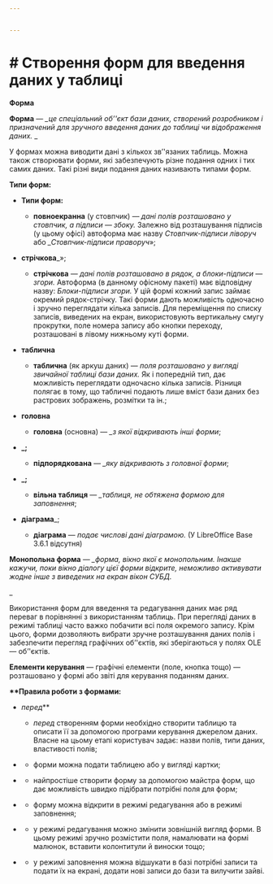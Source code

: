```yaml
---


---
```


<h1 id="створення-форм-для-введення-даних-у-таблиці"># Створення форм для введення даних у таблиці</h1>
<p><strong>Форма</strong>

**Форма**  —  <em>_це спеціальний об’'єкт бази даних, створений розробником і призначений для зручного введення даних до таблиці чи відображення даних.</em>  _  

У формах можна виводити дані з кількох зв’'язаних таблиць. Можна також створювати форми, які забезпечують різне подання одних і тих самих даних. Такі різні види подання даних називають типами форм.</p>
<p><strong>Типи форм:</strong></p>
<ul>
<li>
<p><strong>

**Типи форм:**

-   **повноекранна</strong>**  (у стовпчик) —  <em>_дані полів розташовано у стовпчик, а підписи — збоку.</em>_  Залежно від розташування підписів (у цьому офісі) автоформа має назву  <em>_Стовпчик-підписи ліворуч</em>_  або  <em>_Стовпчик-підписи праворуч</em>»;</p>
</li>
<li>
<p><strong>стрічкова</strong>_»;
    
-   **стрічкова**  —  <em>_дані полів розташовано в рядок, а блоки-підписи — згори.</em>_  Автоформа (в данному офісному пакеті) має відповідну назву:  <em>_Блоки-підписи згори.</em>_  У цій формі кожний запис займає окремий рядок-стрічку. Такі форми дають можливість одночасно і зручно переглядати кілька записів. Для переміщення по списку записів, виведених на екран, використовують вертикальну смугу прокрутки, поле номера запису або кнопки переходу, розташовані в лівому нижньому куті форми.</p>
</li>
<li>
<p><strong>таблична</strong>
    
-   **таблична**  (як аркуш даних) —  <em>_поля розташовано у вигляді звичайної таблиці бази даних.</em>_  Як і попередній тип, дає можливість переглядати одночасно кілька записів. Різниця полягає в тому, що табличні подають лише вміст бази даних без растрових зображень, розмітки та ін.;</p>
</li>
<li>
<p><strong>головна</strong>
    
-   **головна**  (основна) —  <em>_з якої відкривають інші форми</em>;</p>
</li>
<li>
<p><strong>_;
    
-   **підпорядкована</strong>**  —  <em>_яку відкривають з головної форми</em>;</p>
</li>
<li>
<p><strong>_;
    
-   **вільна таблиця</strong>**  —  <em>_таблиця, не обтяжена формою для заповнення</em>;</p>
</li>
<li>
<p><strong>діаграма</strong>_;
    
-   **діаграма**  —  <em>_подає числові дані діаграмою.</em>_  (У LibreOffice Base 3.6.1 відсутня)</p>
</li>
</ul>
<p><strong>
    

**Монопольна форма</strong>**  —  <em>_форма, вікно якої є монопольним. Інакше кажучи, поки вікно діалогу цієї форми відкрите, неможливо активувати жодне інше з виведених на екран вікон СУБД.</em></p>
<p>_  
  
Використання форм для введення та редагування даних має ряд переваг в порівнянні з використанням таблиць. При перегляді даних в режимі таблиці часто важко побачити всі поля окремого запису. Крім цього, форми дозволяють вибрати зручне розташування даних полів і забезпечити перегляд графічних об’'єктів, які зберігаються у полях OLE — об’'єктів.</p>
<p><strong>  
  
**Елементи керування</strong>**  — графічні елементи (поле, кнопка тощо) — розташовано у формі або звіті для керування поданням даних.</p>
<p><strong>  
  
**Правила роботи з формами:</strong></p>
<ul>
<li>
<p><em>перед</em>**

-   _перед_  створенням форми необхідно створити таблицю та описати її за допомогою програми керування джерелом даних. Власне на цьому етапі користувач задає: назви полів, типи даних, властивості полів;</p>
</li>
<li>
<p>
    
-   форми можна подати таблицею або у вигляді картки;</p>
</li>
<li>
<p>
    
-   найпростіше створити форму за допомогою майстра форм, що дає можливість швидко підібрати потрібні поля для форм;</p>
</li>
<li>
<p>
    
-   форму можна відкрити в режимі редагування або в режимі заповнення;</p>
</li>
<li>
<p>
    
-   у режимі редагування можно змінити зовнішній вигляд форми. В цьому режимі зручно розмістити поля, намалювати на формі малюнок, вставити колонтитули й виноски тощо;</p>
</li>
<li>
<p>
    
-   у режимі заповнення можна відшукати в базі потрібні записи та подати їх на екрані, додати нові записи до бази та вилучити зайві.</p>
</li>
</ul>

<!--stackedit_data:
eyJoaXN0b3J5IjpbMTA4MTc5MzE5NCwxMTYyODUxNTMwXX0=
-->